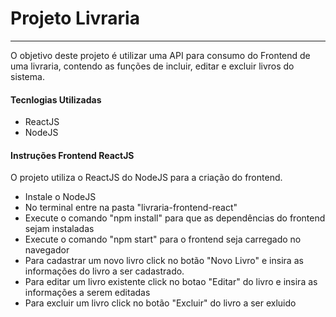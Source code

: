 # Projeto Livraria
---
O objetivo deste projeto é utilizar uma API para consumo do Frontend de uma livraria, contendo as funções de incluir, editar e excluir livros do sistema.

#### Tecnlogias Utilizadas
- ReactJS
- NodeJS

#### Instruções Frontend ReactJS
O projeto utiliza o ReactJS do NodeJS para a criação do frontend.

- Instale o NodeJS
- No terminal entre na pasta "livraria-frontend-react"
- Execute o comando "npm install" para que as dependências do frontend sejam instaladas
- Execute o comando "npm start" para o frontend seja carregado no navegador
- Para cadastrar um novo livro click no botão "Novo Livro" e insira as informações do livro a ser cadastrado.
- Para editar um livro existente click no botao "Editar" do livro e insira as informações a serem editadas
- Para excluir um livro click no botão "Excluir" do livro a ser exluido
